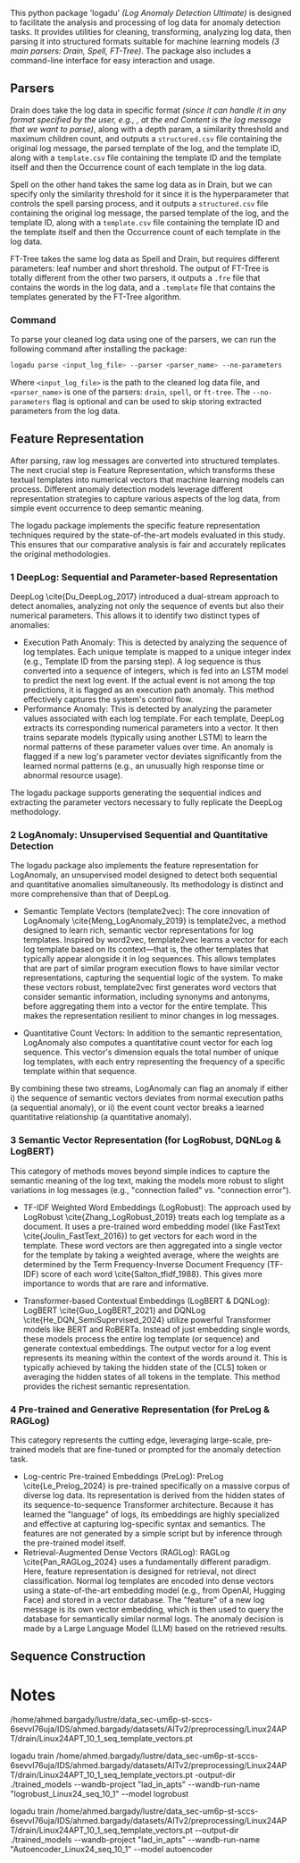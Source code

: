 This python package 'logadu' _(Log Anomaly Detection Ultimate)_ is designed to facilitate the analysis and processing of log data for anomaly detection tasks. It provides utilities for cleaning, transforming, analyzing log data, then parsing it into structured formats suitable for machine learning models _(3 main parsers: Drain, Spell, FT-Tree)_. The package also includes a command-line interface for easy interaction and usage.

## Parsers

Drain does take the log data in specific format _(since it can handle it in any format specified by the user, e.g., <Timestamp> <Content>, at the end Content is the log message that we want to parse)_, along with a depth param, a similarity threshold and maximum children count, and outputs a `structured.csv` file containing the original log message, the parsed template of the log, and the template ID, along with a `template.csv` file containing the template ID and the template itself and then the Occurrence count of each template in the log data.

Spell on the other hand takes the same log data as in Drain, but we can specify only the similarity threshold for it since it is the hyperparameter that controls the spell parsing process, and it outputs a `structured.csv` file containing the original log message, the parsed template of the log, and the template ID, along with a `template.csv` file containing the template ID and the template itself and then the Occurrence count of each template in the log data.

FT-Tree takes the same log data as Spell and Drain, but requires different parameters: leaf number and short threshold. The output of FT-Tree is totally different from the other two parsers, it outputs a `.fre` file that contains the words in the log data, and a `.template` file that contains the templates generated by the FT-Tree algorithm.

### Command

To parse your cleaned log data using one of the parsers, we can run the following command after installing the package:

```bash
logadu parse <input_log_file> --parser <parser_name> --no-parameters
```

Where `<input_log_file>` is the path to the cleaned log data file, and `<parser_name>` is one of the parsers: `drain`, `spell`, or `ft-tree`. The `--no-parameters` flag is optional and can be used to skip storing extracted parameters from the log data.

## Feature Representation

After parsing, raw log messages are converted into structured templates. The next crucial step is Feature Representation, which transforms these textual templates into numerical vectors that machine learning models can process. Different anomaly detection models leverage different representation strategies to capture various aspects of the log data, from simple event occurrence to deep semantic meaning.

The logadu package implements the specific feature representation techniques required by the state-of-the-art models evaluated in this study. This ensures that our comparative analysis is fair and accurately replicates the original methodologies.

### 1 DeepLog: Sequential and Parameter-based Representation

DeepLog \cite{Du_DeepLog_2017} introduced a dual-stream approach to detect anomalies, analyzing not only the sequence of events but also their numerical parameters. This allows it to identify two distinct types of anomalies:

- Execution Path Anomaly: This is detected by analyzing the sequence of log templates. Each unique template is mapped to a unique integer index (e.g., Template ID from the parsing step). A log sequence is thus converted into a sequence of integers, which is fed into an LSTM model to predict the next log event. If the actual event is not among the top predictions, it is flagged as an execution path anomaly. This method effectively captures the system's control flow.
- Performance Anomaly: This is detected by analyzing the parameter values associated with each log template. For each template, DeepLog extracts its corresponding numerical parameters into a vector. It then trains separate models (typically using another LSTM) to learn the normal patterns of these parameter values over time. An anomaly is flagged if a new log's parameter vector deviates significantly from the learned normal patterns (e.g., an unusually high response time or abnormal resource usage).

The logadu package supports generating the sequential indices and extracting the parameter vectors necessary to fully replicate the DeepLog methodology.

### 2 LogAnomaly: Unsupervised Sequential and Quantitative Detection

The logadu package also implements the feature representation for LogAnomaly, an unsupervised model designed to detect both sequential and quantitative anomalies simultaneously. Its methodology is distinct and more comprehensive than that of DeepLog.

- Semantic Template Vectors (template2vec): The core innovation of LogAnomaly \cite{Meng_LogAnomaly_2019} is template2vec, a method designed to learn rich, semantic vector representations for log templates. Inspired by word2vec, template2vec learns a vector for each log template based on its context—that is, the other templates that typically appear alongside it in log sequences. This allows templates that are part of similar program execution flows to have similar vector representations, capturing the sequential logic of the system. To make these vectors robust, template2vec first generates word vectors that consider semantic information, including synonyms and antonyms, before aggregating them into a vector for the entire template. This makes the representation resilient to minor changes in log messages.

- Quantitative Count Vectors: In addition to the semantic representation, LogAnomaly also computes a quantitative count vector for each log sequence. This vector's dimension equals the total number of unique log templates, with each entry representing the frequency of a specific template within that sequence.

By combining these two streams, LogAnomaly can flag an anomaly if either i) the sequence of semantic vectors deviates from normal execution paths (a sequential anomaly), or ii) the event count vector breaks a learned quantitative relationship (a quantitative anomaly).

### 3 Semantic Vector Representation (for LogRobust, DQNLog & LogBERT)

This category of methods moves beyond simple indices to capture the semantic meaning of the log text, making the models more robust to slight variations in log messages (e.g., "connection failed" vs. "connection error").

- TF-IDF Weighted Word Embeddings (LogRobust): The approach used by LogRobust \cite{Zhang_LogRobust_2019} treats each log template as a document. It uses a pre-trained word embedding model (like FastText \cite{Joulin_FastText_2016}) to get vectors for each word in the template. These word vectors are then aggregated into a single vector for the template by taking a weighted average, where the weights are determined by the Term Frequency-Inverse Document Frequency (TF-IDF) score of each word \cite{Salton_tfidf_1988}. This gives more importance to words that are rare and informative.

- Transformer-based Contextual Embeddings (LogBERT & DQNLog): LogBERT \cite{Guo_LogBERT_2021} and DQNLog \cite{He_DQN_SemiSupervised_2024} utilize powerful Transformer models like BERT and RoBERTa. Instead of just embedding single words, these models process the entire log template (or sequence) and generate contextual embeddings. The output vector for a log event represents its meaning within the context of the words around it. This is typically achieved by taking the hidden state of the [CLS] token or averaging the hidden states of all tokens in the template. This method provides the richest semantic representation.

### 4 Pre-trained and Generative Representation (for PreLog & RAGLog)

This category represents the cutting edge, leveraging large-scale, pre-trained models that are fine-tuned or prompted for the anomaly detection task.

- Log-centric Pre-trained Embeddings (PreLog): PreLog \cite{Le_Prelog_2024} is pre-trained specifically on a massive corpus of diverse log data. Its representation is derived from the hidden states of its sequence-to-sequence Transformer architecture. Because it has learned the "language" of logs, its embeddings are highly specialized and effective at capturing log-specific syntax and semantics. The features are not generated by a simple script but by inference through the pre-trained model itself.
- Retrieval-Augmented Dense Vectors (RAGLog): RAGLog \cite{Pan_RAGLog_2024} uses a fundamentally different paradigm. Here, feature representation is designed for retrieval, not direct classification. Normal log templates are encoded into dense vectors using a state-of-the-art embedding model (e.g., from OpenAI, Hugging Face) and stored in a vector database. The "feature" of a new log message is its own vector embedding, which is then used to query the database for semantically similar normal logs. The anomaly decision is made by a Large Language Model (LLM) based on the retrieved results.

## Sequence Construction

# Notes

/home/ahmed.bargady/lustre/data_sec-um6p-st-sccs-6sevvl76uja/IDS/ahmed.bargady/datasets/AITv2/preprocessing/Linux24APT/drain/Linux24APT_10_1_seq_template_vectors.pt

logadu train /home/ahmed.bargady/lustre/data_sec-um6p-st-sccs-6sevvl76uja/IDS/ahmed.bargady/datasets/AITv2/preprocessing/Linux24APT/drain/Linux24APT_10_1_seq_template_vectors.pt -output-dir ./trained_models --wandb-project "lad_in_apts" --wandb-run-name "logrobust_Linux24_seq_10_1" --model logrobust

logadu train /home/ahmed.bargady/lustre/data_sec-um6p-st-sccs-6sevvl76uja/IDS/ahmed.bargady/datasets/AITv2/preprocessing/Linux24APT/drain/Linux24APT_10_1_seq_template_vectors.pt --output-dir ./trained_models --wandb-project "lad_in_apts" --wandb-run-name "Autoencoder_Linux24_seq_10_1" --model autoencoder
